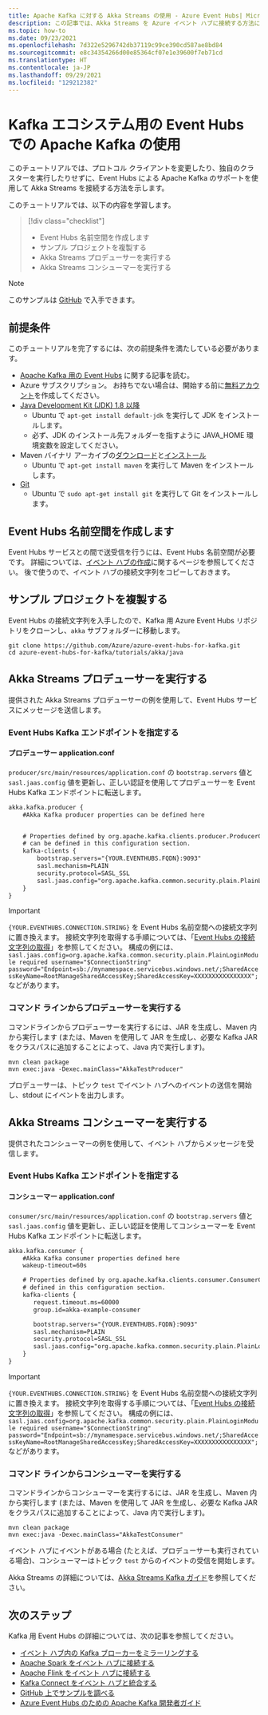 ```yaml
---
title: Apache Kafka に対する Akka Streams の使用 - Azure Event Hubs| Microsoft Docs
description: この記事では、Akka Streams を Azure イベント ハブに接続する方法に関する情報を提供します。
ms.topic: how-to
ms.date: 09/23/2021
ms.openlocfilehash: 7d322e5296742db37119c99ce390cd587ae8bd84
ms.sourcegitcommit: e8c34354266d00e85364cf07e1e39600f7eb71cd
ms.translationtype: HT
ms.contentlocale: ja-JP
ms.lasthandoff: 09/29/2021
ms.locfileid: "129212382"
---
```

# <a name="using-akka-streams-with-event-hubs-for-apache-kafka"></a>Kafka エコシステム用の Event Hubs での Apache Kafka の使用

このチュートリアルでは、プロトコル クライアントを変更したり、独自のクラスターを実行したりせずに、Event Hubs による Apache Kafka のサポートを使用して Akka Streams を接続する方法を示します。 

このチュートリアルでは、以下の内容を学習します。
> [!div class="checklist"]
> * Event Hubs 名前空間を作成します
> * サンプル プロジェクトを複製する
> * Akka Streams プロデューサーを実行する 
> * Akka Streams コンシューマーを実行する

> [!NOTE]
> このサンプルは [GitHub](https://github.com/Azure/azure-event-hubs-for-kafka/tree/master/tutorials/akka/java) で入手できます。

## <a name="prerequisites"></a>前提条件

このチュートリアルを完了するには、次の前提条件を満たしている必要があります。

* [Apache Kafka 用の Event Hubs](event-hubs-for-kafka-ecosystem-overview.md) に関する記事を読む。 
* Azure サブスクリプション。 お持ちでない場合は、開始する前に[無料アカウント](https://azure.microsoft.com/free/?ref=microsoft.com&utm_source=microsoft.com&utm_medium=docs&utm_campaign=visualstudio)を作成してください。
* [Java Development Kit (JDK) 1.8 以降](/azure/developer/java/fundamentals/java-support-on-azure)
    * Ubuntu で `apt-get install default-jdk` を実行して JDK をインストールします。
    * 必ず、JDK のインストール先フォルダーを指すように JAVA_HOME 環境変数を設定してください。
* Maven バイナリ アーカイブの[ダウンロード](https://maven.apache.org/download.cgi)と[インストール](https://maven.apache.org/install.html)
    * Ubuntu で `apt-get install maven` を実行して Maven をインストールします。
* [Git](https://www.git-scm.com/downloads)
    * Ubuntu で `sudo apt-get install git` を実行して Git をインストールします。

## <a name="create-an-event-hubs-namespace"></a>Event Hubs 名前空間を作成します

Event Hubs サービスとの間で送受信を行うには、Event Hubs 名前空間が必要です。 詳細については、[イベント ハブの作成](event-hubs-create.md)に関するページを参照してください。 後で使うので、イベント ハブの接続文字列をコピーしておきます。

## <a name="clone-the-example-project"></a>サンプル プロジェクトを複製する

Event Hubs の接続文字列を入手したので、Kafka 用 Azure Event Hubs リポジトリをクローンし、`akka` サブフォルダーに移動します。

```shell
git clone https://github.com/Azure/azure-event-hubs-for-kafka.git
cd azure-event-hubs-for-kafka/tutorials/akka/java
```

## <a name="run-akka-streams-producer"></a>Akka Streams プロデューサーを実行する

提供された Akka Streams プロデューサーの例を使用して、Event Hubs サービスにメッセージを送信します。

### <a name="provide-an-event-hubs-kafka-endpoint"></a>Event Hubs Kafka エンドポイントを指定する

#### <a name="producer-applicationconf"></a>プロデューサー application.conf

`producer/src/main/resources/application.conf` の `bootstrap.servers` 値と `sasl.jaas.config` 値を更新し、正しい認証を使用してプロデューサーを Event Hubs Kafka エンドポイントに転送します。

```xml
akka.kafka.producer {
    #Akka Kafka producer properties can be defined here


    # Properties defined by org.apache.kafka.clients.producer.ProducerConfig
    # can be defined in this configuration section.
    kafka-clients {
        bootstrap.servers="{YOUR.EVENTHUBS.FQDN}:9093"
        sasl.mechanism=PLAIN
        security.protocol=SASL_SSL
        sasl.jaas.config="org.apache.kafka.common.security.plain.PlainLoginModule required username=\"$ConnectionString\" password=\"{YOUR.EVENTHUBS.CONNECTION.STRING}\";"
    }
}
```

> [!IMPORTANT]
> `{YOUR.EVENTHUBS.CONNECTION.STRING}` を Event Hubs 名前空間への接続文字列に置き換えます。 接続文字列を取得する手順については、「[Event Hubs の接続文字列の取得](event-hubs-get-connection-string.md)」を参照してください。 構成の例には、`sasl.jaas.config=org.apache.kafka.common.security.plain.PlainLoginModule required username="$ConnectionString" password="Endpoint=sb://mynamespace.servicebus.windows.net/;SharedAccessKeyName=RootManageSharedAccessKey;SharedAccessKey=XXXXXXXXXXXXXXXX";` などがあります。


### <a name="run-producer-from-the-command-line"></a>コマンド ラインからプロデューサーを実行する

コマンドラインからプロデューサーを実行するには、JAR を生成し、Maven 内から実行します (または、Maven を使用して JAR を生成し、必要な Kafka JAR をクラスパスに追加することによって、Java 内で実行します)。

```shell
mvn clean package
mvn exec:java -Dexec.mainClass="AkkaTestProducer"
```

プロデューサーは、トピック `test` でイベント ハブへのイベントの送信を開始し、stdout にイベントを出力します。

## <a name="run-akka-streams-consumer"></a>Akka Streams コンシューマーを実行する

提供されたコンシューマーの例を使用して、イベント ハブからメッセージを受信します。

### <a name="provide-an-event-hubs-kafka-endpoint"></a>Event Hubs Kafka エンドポイントを指定する

#### <a name="consumer-applicationconf"></a>コンシューマー application.conf

`consumer/src/main/resources/application.conf` の `bootstrap.servers` 値と `sasl.jaas.config` 値を更新し、正しい認証を使用してコンシューマーを Event Hubs Kafka エンドポイントに転送します。

```xml
akka.kafka.consumer {
    #Akka Kafka consumer properties defined here
    wakeup-timeout=60s

    # Properties defined by org.apache.kafka.clients.consumer.ConsumerConfig
    # defined in this configuration section.
    kafka-clients {
       request.timeout.ms=60000
       group.id=akka-example-consumer

       bootstrap.servers="{YOUR.EVENTHUBS.FQDN}:9093"
       sasl.mechanism=PLAIN
       security.protocol=SASL_SSL
       sasl.jaas.config="org.apache.kafka.common.security.plain.PlainLoginModule required username=\"$ConnectionString\" password=\"{YOUR.EVENTHUBS.CONNECTION.STRING}\";"
    }
}
```

> [!IMPORTANT]
> `{YOUR.EVENTHUBS.CONNECTION.STRING}` を Event Hubs 名前空間への接続文字列に置き換えます。 接続文字列を取得する手順については、「[Event Hubs の接続文字列の取得](event-hubs-get-connection-string.md)」を参照してください。 構成の例には、`sasl.jaas.config=org.apache.kafka.common.security.plain.PlainLoginModule required username="$ConnectionString" password="Endpoint=sb://mynamespace.servicebus.windows.net/;SharedAccessKeyName=RootManageSharedAccessKey;SharedAccessKey=XXXXXXXXXXXXXXXX";` などがあります。


### <a name="run-consumer-from-the-command-line"></a>コマンド ラインからコンシューマーを実行する

コマンドラインからコンシューマーを実行するには、JAR を生成し、Maven 内から実行します (または、Maven を使用して JAR を生成し、必要な Kafka JAR をクラスパスに追加することによって、Java 内で実行します)。

```shell
mvn clean package
mvn exec:java -Dexec.mainClass="AkkaTestConsumer"
```

イベント ハブにイベントがある場合 (たとえば、プロデューサーも実行されている場合)、コンシューマーはトピック `test` からのイベントの受信を開始します。 

Akka Streams の詳細については、[Akka Streams Kafka ガイド](https://doc.akka.io/docs/akka-stream-kafka/current/home.html)を参照してください。

## <a name="next-steps"></a>次のステップ
Kafka 用 Event Hubs の詳細については、次の記事を参照してください。  

- [イベント ハブ内の Kafka ブローカーをミラーリングする](event-hubs-kafka-mirror-maker-tutorial.md)
- [Apache Spark をイベント ハブに接続する](event-hubs-kafka-spark-tutorial.md)
- [Apache Flink をイベント ハブに接続する](event-hubs-kafka-flink-tutorial.md)
- [Kafka Connect をイベント ハブと統合する](event-hubs-kafka-connect-tutorial.md)
- [GitHub 上でサンプルを調べる](https://github.com/Azure/azure-event-hubs-for-kafka)
- [Azure Event Hubs のための Apache Kafka 開発者ガイド](apache-kafka-developer-guide.md)